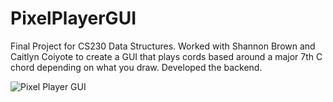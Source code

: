 # PixelPlayerGUI
Final Project for CS230 Data Structures. Worked with Shannon Brown and Caitlyn Coiyote to create a GUI that plays cords based around a major 7th C chord depending on what you draw. Developed the backend.

<img src="http://67.media.tumblr.com/39a635691c917cc7776f06478e259312/tumblr_oduskzonqx1qm6g5ao1_1280.png" alt="Pixel Player GUI">
